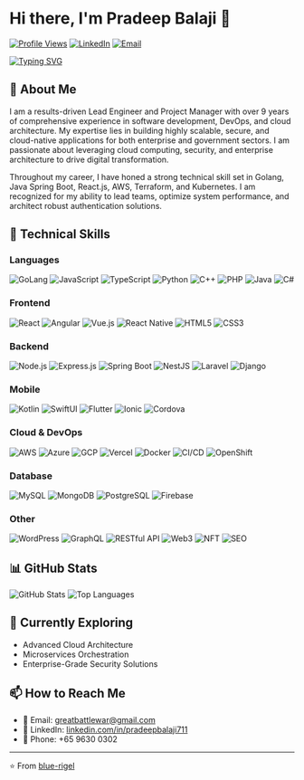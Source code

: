 # Hi there, I'm Pradeep Balaji 👋 
[![Profile Views](https://komarev.com/ghpvc/?username=blue-rigel&style=flat-square&color=0e75b6)]()
[![LinkedIn](https://img.shields.io/badge/LinkedIn-Connect-blue?style=flat-square&logo=linkedin)](https://www.linkedin.com/in/pradeepbalaji711)
[![Email](https://img.shields.io/badge/Email-Contact-red?style=flat-square&logo=gmail)](mailto:greatbattlewar@gmail.com)

[![Typing SVG](https://readme-typing-svg.herokuapp.com/?lines=Senior+Software+Engineer;Full+Stack+Developer;Cloud+%26+DevOps+Expert;SEO+Specialist&color=36BCF7&center=false&width=500)](https://git.io/typing-svg)

## 💫 About Me

I am a results-driven Lead Engineer and Project Manager with over 9 years of comprehensive experience in software development, DevOps, and cloud architecture. My expertise lies in building highly scalable, secure, and cloud-native applications for both enterprise and government sectors. I am passionate about leveraging cloud computing, security, and enterprise architecture to drive digital transformation.

Throughout my career, I have honed a strong technical skill set in Golang, Java Spring Boot, React.js, AWS, Terraform, and Kubernetes. I am recognized for my ability to lead teams, optimize system performance, and architect robust authentication solutions.

## 🚀 Technical Skills

### Languages
![GoLang](https://img.shields.io/badge/-GoLang-00ADD8?style=flat-square&logo=go&logoColor=white)
![JavaScript](https://img.shields.io/badge/-JavaScript-F7DF1E?style=flat-square&logo=javascript&logoColor=black)
![TypeScript](https://img.shields.io/badge/-TypeScript-3178C6?style=flat-square&logo=typescript&logoColor=white)
![Python](https://img.shields.io/badge/-Python-3776AB?style=flat-square&logo=python&logoColor=white)
![C++](https://img.shields.io/badge/-C++-00599C?style=flat-square&logo=cplusplus&logoColor=white)
![PHP](https://img.shields.io/badge/-PHP-777BB4?style=flat-square&logo=php&logoColor=white)
![Java](https://img.shields.io/badge/-Java-007396?style=flat-square&logo=java&logoColor=white)
![C#](https://img.shields.io/badge/-C%23-239120?style=flat-square&logo=c-sharp&logoColor=white)

### Frontend
![React](https://img.shields.io/badge/-React-61DAFB?style=flat-square&logo=react&logoColor=black)
![Angular](https://img.shields.io/badge/-Angular-DD0031?style=flat-square&logo=angular&logoColor=white)
![Vue.js](https://img.shields.io/badge/-Vue.js-4FC08D?style=flat-square&logo=vue.js&logoColor=white)
![React Native](https://img.shields.io/badge/-React_Native-61DAFB?style=flat-square&logo=react&logoColor=black)
![HTML5](https://img.shields.io/badge/-HTML5-E34F26?style=flat-square&logo=html5&logoColor=white)
![CSS3](https://img.shields.io/badge/-CSS3-1572B6?style=flat-square&logo=css3&logoColor=white)

### Backend
![Node.js](https://img.shields.io/badge/-Node.js-339933?style=flat-square&logo=node.js&logoColor=white)
![Express.js](https://img.shields.io/badge/-Express.js-000000?style=flat-square&logo=express&logoColor=white)
![Spring Boot](https://img.shields.io/badge/-Spring_Boot-6DB33F?style=flat-square&logo=spring-boot&logoColor=white)
![NestJS](https://img.shields.io/badge/-NestJS-E0234E?style=flat-square&logo=nestjs&logoColor=white)
![Laravel](https://img.shields.io/badge/-Laravel-FF2D20?style=flat-square&logo=laravel&logoColor=white)
![Django](https://img.shields.io/badge/-Django-092E20?style=flat-square&logo=django&logoColor=white)

### Mobile
![Kotlin](https://img.shields.io/badge/-Kotlin-0095D5?style=flat-square&logo=kotlin&logoColor=white)
![SwiftUI](https://img.shields.io/badge/-SwiftUI-FF2D55?style=flat-square&logo=swift&logoColor=white)
![Flutter](https://img.shields.io/badge/-Flutter-02569B?style=flat-square&logo=flutter&logoColor=white)
![Ionic](https://img.shields.io/badge/-Ionic-3880FF?style=flat-square&logo=ionic&logoColor=white)
![Cordova](https://img.shields.io/badge/-Cordova-E8E8E8?style=flat-square&logo=apache-cordova&logoColor=black)

### Cloud & DevOps
![AWS](https://img.shields.io/badge/-AWS-232F3E?style=flat-square&logo=amazon-aws&logoColor=white)
![Azure](https://img.shields.io/badge/-Azure-0089D6?style=flat-square&logo=microsoft-azure&logoColor=white)
![GCP](https://img.shields.io/badge/-GCP-4285F4?style=flat-square&logo=google-cloud&logoColor=white)
![Vercel](https://img.shields.io/badge/-Vercel-000000?style=flat-square&logo=vercel&logoColor=white)
![Docker](https://img.shields.io/badge/-Docker-2496ED?style=flat-square&logo=docker&logoColor=white)
![CI/CD](https://img.shields.io/badge/-CI%2FCD-4B32C3?style=flat-square&logo=github-actions&logoColor=white)
![OpenShift](https://img.shields.io/badge/-OpenShift-EE0000?style=flat-square&logo=red-hat-open-shift&logoColor=white)

### Database
![MySQL](https://img.shields.io/badge/-MySQL-4479A1?style=flat-square&logo=mysql&logoColor=white)
![MongoDB](https://img.shields.io/badge/-MongoDB-47A248?style=flat-square&logo=mongodb&logoColor=white)
![PostgreSQL](https://img.shields.io/badge/-PostgreSQL-336791?style=flat-square&logo=postgresql&logoColor=white)
![Firebase](https://img.shields.io/badge/-Firebase-FFCA28?style=flat-square&logo=firebase&logoColor=black)

### Other
![WordPress](https://img.shields.io/badge/-WordPress-21759B?style=flat-square&logo=wordpress&logoColor=white)
![GraphQL](https://img.shields.io/badge/-GraphQL-E10098?style=flat-square&logo=graphql&logoColor=white)
![RESTful API](https://img.shields.io/badge/-RESTful_API-009688?style=flat-square&logo=fastapi&logoColor=white)
![Web3](https://img.shields.io/badge/-Web3-F16822?style=flat-square&logo=ethereum&logoColor=white)
![NFT](https://img.shields.io/badge/-NFT-0ACF83?style=flat-square&logo=ethereum&logoColor=white)
![SEO](https://img.shields.io/badge/-SEO-47A248?style=flat-square&logo=google&logoColor=white)

## 📊 GitHub Stats

![GitHub Stats](https://github-readme-stats.vercel.app/api?username=blue-rigel&show_icons=true&count_private=true&theme=tokyonight)
![Top Languages](https://github-readme-stats.vercel.app/api/top-langs/?username=blue-rigel&layout=compact&theme=tokyonight)

## 🌱 Currently Exploring
- Advanced Cloud Architecture
- Microservices Orchestration
- Enterprise-Grade Security Solutions


## 📫 How to Reach Me
- 📧 Email: greatbattlewar@gmail.com
- 🔗 LinkedIn: [linkedin.com/in/pradeepbalaji711](https://www.linkedin.com/in/pradeepbalaji711)
- 📱 Phone: +65 9630 0302

---

⭐️ From [blue-rigel](https://github.com/blue-rigel)
